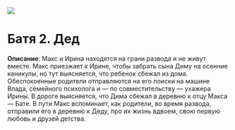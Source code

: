 ![](https://s1ru1.kinoplan24.ru/1373/0406060506bd5732700c4a91/22580.jpg?mode=fit&width=512&height=512)
# Батя 2. Дед
**Описание**: Макс и Ирина находятся на грани развода и не живут вместе. Макс приезжает к Ирине, чтобы забрать сына Диму на осенние каникулы, но тут выясняется, что ребенок сбежал из дома. Обеспокоенные родители отправляются на его поиски на машине Влада, семейного психолога и — по совместительству — ухажера Ирины. В дороге выясняется, что Дима сбежал в деревню к отцу Макса — Бате. В пути Макс вспоминает, как родители, во время развода, отправили его в деревню к Деду, про их жизнь вдвоем, свою первую любовь и друзей детства. 
